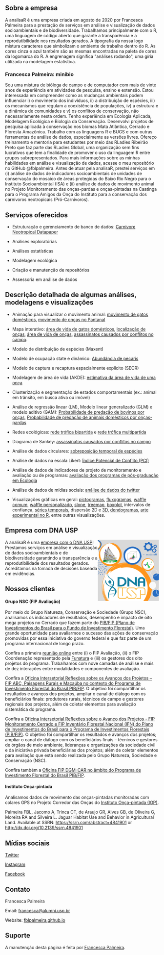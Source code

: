## Sobre a empresa

A analisaR é uma empresa criada em agosto de 2020 por Francesca Palmeira para a prestação de serviços em análise e visualização de dados socioambientais e de biodiversidade. Trabalhamos principalmente com o R, uma linguagem de código aberto que garante a transparência e a reprodutibilidade nos resultados gerados. A tipografia da nossa logo mistura caracteres que simbolizam o ambiente de trabalho dentro do R. As cores cinza e azul também são as mesmas encontradas na paleta de cores da logomarca do R. A engrenagem significa "análises rodando", uma gíria utilizada na modelagem estatística. 

### Francesca Palmeira: minibio

Sou uma mistura de bióloga de campo e de computador com mais de vinte anos de experiência em atividades de pesquisa, ensino e extensão. Estou interessada em compreender como as mudanças ambientais podem influenciar i) o movimento dos indivíduos, ii) a distribuição de espécies, iii) os mecanismos que regulam a coexistência de populações, iv) a estrutura e a dinâmica de comunidades e v) os conflitos de conservação, não necessariamente nesta ordem. Tenho experiência em Ecologia Aplicada, Modelagem Ecológica e Biologia da Conservação. Desenvolvi projetos de pesquisa aplicada à conservação nos biomas Mata Atlântica, Cerrado e Floresta Amazônica. Trabalho com as linguagens R e BUGS e com outras ferramentas de análise de dados, especialmente as versões livres. Ofereço treinamento e mentoria para estudantes por meio das RLadies Ribeirão Preto que faz parte das RLadies Global, uma organização sem fins lucrativos que tem a finalidade de promover o uso da linguagem R entre grupos subrepresentados. Para mais informações sobre as minhas habilidades em análise e visualização de dados, acesse o meu repositório no GitHub @fblpalmeira. Antes de atuar pela analisaR, prestei serviços em (i) análise de dados de indicadores socioambientais de unidades de conservação do mosaico de áreas protegidas do Baixo Rio Negro  para o Instituto Socioambiental (ISA) e (ii) análise de dados de movimento animal no Projeto Monitoramento das onças-pardas e onças-pintadas na Caatinga para o Programa Amigos da Onça  do Instituto para a conservação dos carnívoros neotropicais (Pró-Carnívoros).

## Serviços oferecidos

- Estruturação e gerenciamento de banco de dados: [Carnivore Neotropical Datapaper](https://github.com/fblpalmeira/Neotropical_Carnivores) 

- Análises exploratórias

- Análises estatísticas
  
- Modelagem ecológica

- Criação e manutenção de repositórios
  
- Assessoria em análise de dados

## Descrição detalhada de algumas análises, modelagens e visualizações

- Animação para visualizar o movimento animal: [movimento de gatos domésticos](https://github.com/fblpalmeira/cats_uk), [movimento de onças no Pantanal](https://github.com/fblpalmeira/movevis)

- Mapa interativo: [área de vida de gatos domésticos](https://rpubs.com/fblpalmeira/cats_uk), [localização de onças](https://github.com/fblpalmeira/jaguar_interactivemap), [área de vida de onças](https://rpubs.com/fblpalmeira/jaguar_MCP95), [assassinatos causados por conflitos no campo](https://github.com/fblpalmeira/murders_interactivemap).

- Modelo de distribuição de espécies (Maxent)
  
- Modelo de ocupação state e dinâmico: [Abundância de pecaris](https://github.com/fblpalmeira/peccary_abundance)

- Modelo de captura e recaptura espacialmente explícito (SECR)

- Modelagem de área de vida (AKDE): [estimativa da área de vida de uma onça](https://github.com/fblpalmeira/AKDE)

- Clusterização e segmentação de estados comportamentais (ex.: animal em trânsito, em busca ativa ou imóvel) 

- Análise de regressão linear (LM), Modelo linear generalizado (GLM) e modelo aditivo (GAM): [Probabilidade de predação de bovinos por onças](https://github.com/fblpalmeira/cattle_predation), [Probabilidade de predação de animais domésticos por onças-pardas](https://github.com/fblpalmeira/puma_predation)

- Redes ecológicas: [rede trófica bipartida](https://github.com/fblpalmeira/jaguar_bipartite) e [rede trófica multipartida](https://github.com/fblpalmeira/foodweb)

- Diagrama de Sankey: [assassinatos causados por conflitos no campo](https://github.com/fblpalmeira/assassinatos_CPT)

- Análise de dados circulares: [sobreposição temporal de espécies](https://github.com/fblpalmeira/jaguar_preys_traptimes)
   
- Análise de dados na escala Likert: [Índice Potencial de Conflito (PCI)](https://github.com/fblpalmeira/pcir)

- Análise de dados de indicadores de projeto de monitoramento e avaliação ou de programas: [avaliação dos programas de pós-graduação em Ecologia](https://github.com/fblpalmeira/PPG_CAPES)

- Análise de dados de mídias sociais: [análise de dados do twitter](https://github.com/fblpalmeira/rtweet)

- Visualizações gráficas em geral: [pictogramas](https://github.com/fblpalmeira/pictograma_arvores), [fluxogramas](https://github.com/fblpalmeira/DiagrammeR), [waffle comum](https://github.com/fblpalmeira/reptiles_database), [waffle personalizado](https://github.com/fblpalmeira/waffle), [slope](https://github.com/fblpalmeira/highest-dwelling-mammal), [treemap](https://github.com/fblpalmeira/cranlogs_treemap), [boxplot](https://github.com/fblpalmeira/frogs_adehabitat), intervalos de confiança, [séries temporais](https://github.com/fblpalmeira/desmatamento_amazonia), dispersão 2D e [3D](https://github.com/fblpalmeira/jaguar_distribution), [dendogramas](https://github.com/fblpalmeira/number_of_extinctions), [arte experimental no R](https://github.com/fblpalmeira/aRtsy), entre outras visualizações.
   
## Empresa com DNA USP

<img src="analisaR_DNA_USP.png" align="right" width="200px"> 

A analisaR é uma [empresa com o DNA USP](https://hubusp.inovacao.usp.br/empresas)! Prestamos serviços em análise e visualização de dados socioambientais e de biodiversidade garantindo a transparência e a reprodutibilidade dos resultados gerados. Acreditamos na tomada de decisões baseada em evidências.

## Nossos clientes

#### Grupo NSC (FIP Avaliação)

Por meio do Grupo Natureza, Conservação e Sociedade (Grupo NSC), analisamos os indicadores de resultados, desempenho e impacto de oito mega projetos no Cerrado que fazem parte do [PIB/FIP (Plano de Investimentos do Brasil para o Fundo de Investimento Florestal)](http://fip.mma.gov.br). Uma grande oportunidade para avaliarmos o sucesso das ações de conservação promovidas por essa iniciativa do governo federal e que faz parte de um programa internacional de longo prazo. 

Confira a primeira [reunião online](http://fip.funatura.org.br/projetos-do-fundo-de-investimento-florestal-passam-por-avaliacao-de-impactos/#more-2956) entre (i) o FIP Avaliação, (ii) o FIP Coordenação representado pela [Funatura](https://www.funatura.org.br) e (iii) os gestores dos oito projetos do programa. Trabalhamos com nove camadas de análise e mais de dez interações entre modalidades e componentes de avaliação. 

Confira a [Oficina Intersetorial Reflexões sobre os Avanços dos Projetos – FIP ABC, Paisagens Rurais e Macaúba no contexto do Programa de Investimento Florestal do Brasil PIB/FIP](http://fip.funatura.org.br/projetos-abc-paisagens-rurais-e-macauba-compartilham-avancos/). O objetivo foi compartilhar os resultados e avanços dos projetos, ampliar o canal de diálogo com os beneficiários finais: produtores rurais, técnicos de campo e gestores regionais dos projetos, além de coletar elementos para avaliação sistemática do programa.

Confira a [Oficina Intersetorial Reflexões sobre o Avanço dos Projetos - FIP Monitoramento Cerrado e FIP Inventário Florestal Nacional (IFN) do Plano de Investimentos do Brasil para o Programa de Investimentos Florestais (PIB/FIP)](http://fip.funatura.org.br/projetos-inventario-florestal-nacional-e-monitoramento-cerrado-trocam-experiencias-em-oficina-on-line/#more-3035). O objetivo foi compartilhar os resultados e avanços dos projetos; ampliar o canal de diálogo com os beneficiários finais – técnicos e gestores de órgãos de meio ambiente, lideranças e organizações da sociedade civil e da iniciativa privada beneficiárias dos projetos; além de coletar elementos para avaliação que está sendo realizada pelo Grupo Natureza, Sociedade e Conservação (NSC). 

Confira também a [Oficina FIP DGM-CAR no âmbito do Programa de Investimento Florestal do Brasil PIB/FIP](https://www.youtube.com/watch?v=LLSkK0nQH0Q).

#### Instituto Onça-pintada 

Analisamos dados de movimento das onças-pintadas monitoradas com colares GPS no Projeto Corredor das Onças do [Instituto Onça-pintada (IOP)](https://jaguars.org/). 

Palmeira FBL, Jacomo A, Trinca CT, de Araujo GR, Alves GB, de Oliveira G, Moreira RA and Silveira L. Jaguar Habitat Use and Behavior in Agricultural Land. Available at SSRN: https://ssrn.com/abstract=4841901 or http://dx.doi.org/10.2139/ssrn.4841901

## Mídias sociais

[Twitter](https://twitter.com/analisaR_dados)

[Instagram](https://www.instagram.com/analisar_dados) 

[Facebook](https://www.facebook.com/analisaR.dadosambientais)

## Contato

Francesca Palmeira

Email: [francesca@alumni.usp.br](mailto:francesca@alumni.usp.br)

Website: [fblpalmeira.github.io](https://fblpalmeira.github.io) 

## Suporte

A manutenção desta página é feita por [Francesca Palmeira](mailto:francesca@alumni.usp.br).
